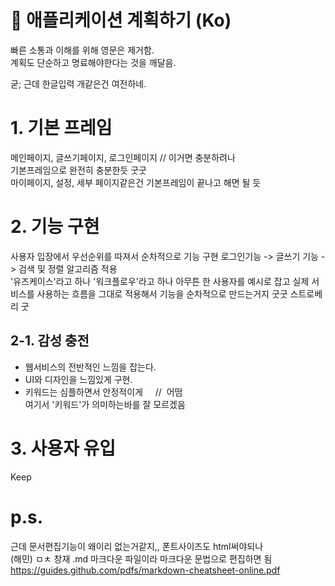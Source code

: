 # 📝 애플리케이션 계획하기 (Ko)

빠른 소통과 이해를 위해 영문은 제거함.\
계획도 단순하고 명료해야한다는 것을 깨달음.

굳; 근데 한글입력 개같은건 여전하네.

# 1. 기본 프레임
메인페이지, 글쓰기페이지, 로그인페이지 // 이거면 충분하려나\
기본프레임으로 완전히 충분한듯 굿굿\
마이페이지, 설정, 세부 페이지같은건 기본프레임이 끝나고 해면 될 듯


# 2. 기능 구현
사용자 입장에서 우선순위를 따져서 순차적으로 기능 구현
로그인기능 -> 글쓰기 기능 -> 검색 및 정렬 알고리즘 적용\
'유즈케이스'라고 하나 '워크플로우'라고 하나 아무튼 한 사용자를 예시로 잡고 실제 서비스를 사용하는 흐름을 그대로 적용해서 기능을 순차적으로 만드는거지 굿굿 스트로베리 굿

## 2-1. 감성 충전
* 웹서비스의 전반적인 느낌을 잡는다.
* UI와 디자인을 느낌있게 구현.
* 키워드는 심플하면서 안정적이게      //  어떰\
여기서 '키워드'가 의미하는바를 잘 모르겠음
    
# 3. 사용자 유입
Keep


# p.s.
근데 문서편집기능이 왜이리 없는거같지,, 폰트사이즈도 html써야되나\
(해민) ㅁㅊ 창재 .md 마크다운 파일이라 마크다운 문법으로 편집하면 됨\
https://guides.github.com/pdfs/markdown-cheatsheet-online.pdf
